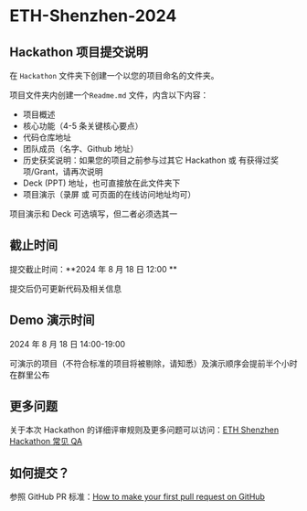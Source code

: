 # ETH-Shenzhen-2024

## Hackathon 项目提交说明

在 `Hackathon` 文件夹下创建一个以您的项目命名的文件夹。

项目文件夹内创建一个`Readme.md` 文件，内含以下内容：

- 项目概述
- 核心功能（4-5 条关键核心要点）
- 代码仓库地址
- 团队成员（名字、Github 地址）
- 历史获奖说明：如果您的项目之前参与过其它 Hackathon 或 有获得过奖项/Grant，请再次说明
- Deck (PPT) 地址，也可直接放在此文件夹下
- 项目演示（录屏 或 可页面的在线访问地址均可）

项目演示和 Deck 可选填写，但二者必须选其一

## 截止时间

提交截止时间：**2024 年 8 月 18 日 12:00 **

提交后仍可更新代码及相关信息

## Demo 演示时间

2024 年 8 月 18 日 14:00-19:00

可演示的项目（不符合标准的项目将被剔除，请知悉）及演示顺序会提前半个小时在群里公布

## 更多问题

关于本次 Hackathon 的详细评审规则及更多问题可以访问：[ETH Shenzhen Hackathon 常见 QA](https://docs.google.com/document/d/1ex-n4t-HI4bk3IoHEnqavMwFiB3DdSWsRu7nPsK4P_E/edit)

## 如何提交？

参照 GitHub PR 标准：[How to make your first pull request on GitHub](https://www.freecodecamp.org/news/how-to-make-your-first-pull-request-on-github-3/)
